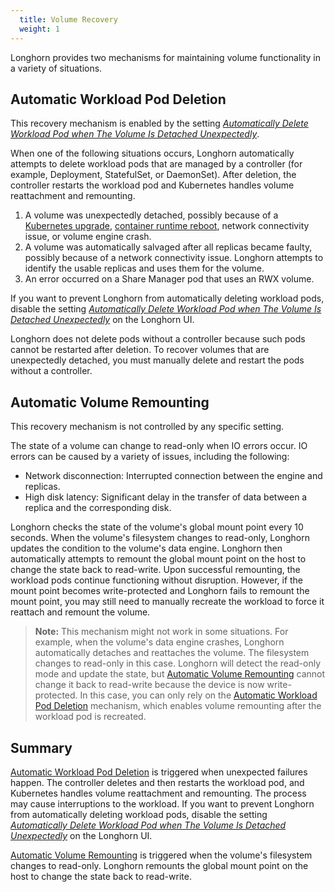 ```yaml
---
  title: Volume Recovery
  weight: 1
---
```


Longhorn provides two mechanisms for maintaining volume functionality in a variety of situations.

## Automatic Workload Pod Deletion

This recovery mechanism is enabled by the setting [*Automatically Delete Workload Pod when The Volume Is Detached Unexpectedly*](../../references/settings#automatically-delete-workload-pod-when-the-volume-is-detached-unexpectedly).

When one of the following situations occurs, Longhorn automatically attempts to delete workload pods that are managed by a controller (for example, Deployment, StatefulSet, or DaemonSet). After deletion, the controller restarts the workload pod and Kubernetes handles volume reattachment and remounting.

1. A volume was unexpectedly detached, possibly because of a [Kubernetes upgrade](https://github.com/longhorn/longhorn/issues/703), [container runtime reboot](https://github.com/longhorn/longhorn/issues/686), network connectivity issue, or volume engine crash.
2. A volume was automatically salvaged after all replicas became faulty, possibly because of a network connectivity issue. Longhorn attempts to identify the usable replicas and uses them for the volume.
3. An error occurred on a Share Manager pod that uses an RWX volume.

If you want to prevent Longhorn from automatically deleting workload pods, disable the setting [*Automatically Delete Workload Pod when The Volume Is Detached Unexpectedly*](../../references/settings#automatically-delete-workload-pod-when-the-volume-is-detached-unexpectedly) on the Longhorn UI.

Longhorn does not delete pods without a controller because such pods cannot be restarted after deletion. To recover volumes that are unexpectedly detached, you must manually delete and restart the pods without a controller.

## Automatic Volume Remounting

This recovery mechanism is not controlled by any specific setting.

The state of a volume can change to read-only when IO errors occur. IO errors can be caused by a variety of issues, including the following:
- Network disconnection: Interrupted connection between the engine and replicas.
- High disk latency: Significant delay in the transfer of data between a replica and the corresponding disk.

Longhorn checks the state of the volume's global mount point every 10 seconds. When the volume's filesystem changes to read-only, Longhorn updates the condition to the volume's data engine. Longhorn then automatically attempts to remount the global mount point on the host to change the state back to read-write. Upon successful remounting, the workload pods continue functioning without disruption. However, if the mount point becomes write-protected and Longhorn fails to remount the mount point, you may still need to manually recreate the workload to force it reattach and remount the volume.

> **Note:**
> This mechanism might not work in some situations. For example, when the volume's data engine crashes, Longhorn automatically detaches and reattaches the volume. The filesystem changes to read-only in this case. Longhorn will detect the read-only mode and update the state, but [Automatic Volume Remounting](#automatic-volume-remounting) cannot change it back to read-write because the device is now write-protected. In this case, you can only rely on the [Automatic Workload Pod Deletion](#automatic-workload-pod-deletion) mechanism, which enables volume remounting after the workload pod is recreated.


## Summary

[Automatic Workload Pod Deletion](#automatic-workload-pod-deletion) is triggered when unexpected failures happen. The controller deletes and then restarts the workload pod, and Kubernetes handles volume reattachment and remounting. The process may cause interruptions to the workload. If you want to prevent Longhorn from automatically deleting workload pods, disable the setting [*Automatically Delete Workload Pod when The Volume Is Detached Unexpectedly*](../../references/settings#automatically-delete-workload-pod-when-the-volume-is-detached-unexpectedly) on the Longhorn UI.

[Automatic Volume Remounting](#automatic-volume-remounting) is triggered when the volume's filesystem changes to read-only. Longhorn remounts the global mount point on the host to change the state back to read-write.